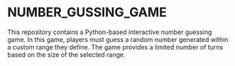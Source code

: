 # NUMBER_GUSSING_GAME
This repository contains a Python-based interactive number guessing game. In this game, players must guess a random number generated within a custom range they define. The game provides a limited number of turns based on the size of the selected range.
